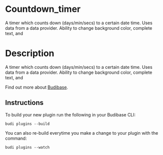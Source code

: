 # Countdown_timer
A timer which counts down (days/min/secs) to a certain date time. Uses data from a data provider. Ability to change background color, complete text, and

# Description
A timer which counts down (days/min/secs) to a certain date time. Uses data from a data provider. Ability to change background color, complete text, and

Find out more about [Budibase](https://github.com/Budibase/budibase).

## Instructions

To build your new  plugin run the following in your Budibase CLI:
```
budi plugins --build
```

You can also re-build everytime you make a change to your plugin with the command:
```
budi plugins --watch
```

